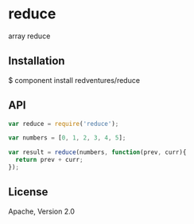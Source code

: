 
# reduce

  array reduce

## Installation

  $ component install redventures/reduce

## API

  ```js
  var reduce = require('reduce');

  var numbers = [0, 1, 2, 3, 4, 5];

  var result = reduce(numbers, function(prev, curr){
    return prev + curr;
  });
  ```
   
## License

  Apache, Version 2.0
